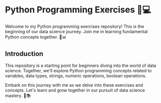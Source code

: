 # Python Programming Exercises 🐍💻

Welcome to my Python programming exercises repository! This is the beginning of our data science journey. Join me in learning fundamental Python concepts together.  🚀📊

## Introduction

This repository is a starting point for beginners diving into the world of data science. Together, we'll explore Python programming concepts related to variables, data types, strings, numeric operations, boolean operations.


Embark on this journey with me as we delve into these exercises and concepts. Let's learn and grow together in our pursuit of data science mastery. 🌟📚
